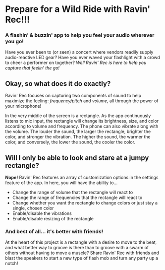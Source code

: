 # Prepare for a Wild Ride with Ravin' Rec!!!

### **A flashin' & buzzin' app to help you feel your audio wherever you go!**

Have you ever been to (or seen) a concert where vendors readily supply audio-reactive LED gear? Have you ever waved your flashlight with a crowd to cheer a performer on together? 
*Well Ravin' Rec is here to help you capture that feelin' the go!*

## Okay, so what does it do exactly?
Ravin' Rec focuses on capturing two components of sound to help maximize the feeling: *frequency/pitch* and *volume*, all through the power of your microphone!

In the very middle of the screen is a rectangle. As the app continuously listens to mic input, the rectangle will change its brightness, size, and color according to volume and frequency. The phone can also vibrate along with the volume. The louder the sound, the larger the rectangle, brighter the color, and stronger the vibration. The higher the sound, the warmer the color, and conversely, the lower the sound, the cooler the color.

## Will I only be able to look and stare at a jumpy rectangle?
**Nope!** Ravin' Rec features an array of customization options in the settings feature of the app. In here, you will have the ability to...

- Change the range of volume that the rectangle will react to
- Change the range of frequencies that the rectangle will react to
- Change whether you want the rectangle to change colors or just stay a single, chosen color
- Enable/disable the vibrations
- Enable/disable resizing of the rectangle

### And best of all... **it's better with friends!**
At the heart of this project is a rectangle with a desire to move to the beat, and what better way to groove is there than to groove with a swarm of others without having to move a muscle? Share Ravin' Rec with friends and blast the speakers to start a new type of flash mob and turn any party up a notch! 
